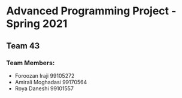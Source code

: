 # Advanced Programming Project - Spring 2021
## Team 43

### Team Members:
- Foroozan Iraji 99105272
- Amirali Moghadasi 99170564
- Roya Daneshi 99101557
